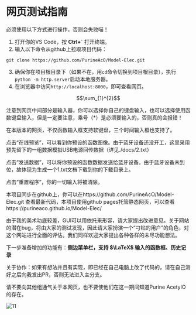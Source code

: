 # 网页测试指南
必须使用以下方式进行操作，否则会失败喵！
1. 打开你的VS Code，按 **Ctrl+`** 打开终端。
2. 输入以下命令从github上拉取项目代码：

```git clone https://github.com/PurineAcO/Model-Elec.git```

3. 确保你在项目根目录下（如果不在，用`cd`命令切换到项目根目录），执行`python -m http.server`启动本地服务器。
4. 在浏览器中访问`http://localhost:8000`，即可查看网页。

$$\sum_{1}^{2}$$

注意到网页中间部分是输入器，你可以选择你自己的键盘输入，也可以选择使用函数键盘输入，但是一定要注意，乘号（*）是必须要输入的，否则真的会报错！

在本版本的网页，不仅函数输入框支持软键盘，三个时间输入框也支持了。

点击“在线预览”，可以看到你预设的函数图像。由于蓝牙设备还没开工，这里采用预先留下的一组数据模拟USB电源回传数据（详见./docs/2.txt）  

点击“发送数据”，可以将你预设的函数数据发送给蓝牙设备。由于蓝牙设备未到位，故体现为生成一个1.txt文档下载到你的下载目录上。

点击“重置程序”，你的一切输入将被清除。

本项目同步在github上，你可以在https://github.com/PurineAcO/Model-Elec.git 查看最新代码，本项目使用github pages托管静态网页，可以查看https://purineaco.github.io/Model-Elec/

由于我的美术功底较差，GUI可以用依托来形容，请大家提出改进意见。关于网站的潜在bug，将由大家的测试发现，因此请大家扮演一个“刁钻的用户”的角色，对这个网站进行全面的评估。我们同样欢迎大家提出各种各样的未尽功能想法。

下一步准备增加的功能有：**侧边菜单栏，支持 $\LaTeX$ 输入的函数框、历史记录**

关于协作：如果有想法并且有实现，即已经在自己电脑上改了代码的，请在自己测好之后向我发出PR，否则无法进入主分支。

请不要向其他组通气关于本网页，也不要使他们在这一期间知道Purine AcetylO的存在。

![11](docs/KSRBer.png)